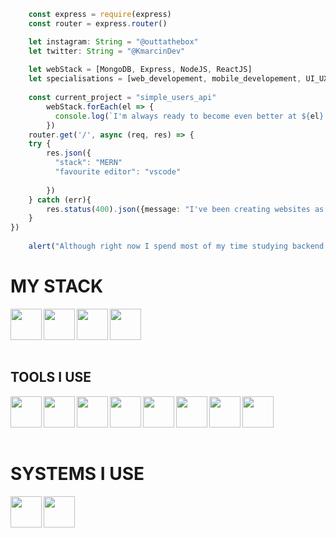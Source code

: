 ```about_me.ts
    const express = require(express)
    const router = express.router()

    let instagram: String = "@outtathebox"
    let twitter: String = "@KmarcinDev"
    
    let webStack = [MongoDB, Express, NodeJS, ReactJS]
    let specialisations = [web_developement, mobile_developement, UI_UX_Design]
    
    const current_project = "simple_users_api"
        webStack.forEach(el => {
          console.log(`I'm always ready to become even better at ${el}!`);
        })
    router.get('/', async (req, res) => {
    try {
        res.json({
          "stack": "MERN"
          "favourite editor": "vscode"
          
        })
    } catch (err){
        res.status(400).json({message: "I've been creating websites as a freelance frontend developer for nearly 4 years"})
    }
})
    
    alert("Although right now I spend most of my time studying backend developement")

```

<h1>MY STACK</h1>
<img align="left" height="50" width="50" src="https://cdn.jsdelivr.net/gh/devicons/devicon/icons/mongodb/mongodb-original.svg" />
<img align="left" height="50" width="50" src="https://cdn.jsdelivr.net/gh/devicons/devicon/icons/express/express-original.svg" />
<img align="left" height="50" width="50" src="https://cdn.jsdelivr.net/gh/devicons/devicon/icons/react/react-original.svg" />
<img align="left" height="50" width="50" src="https://cdn.jsdelivr.net/gh/devicons/devicon/icons/nodejs/nodejs-plain.svg" />
<br></br>
<br></br>
<h2>TOOLS I USE</h2>
<img align="left" height="50" width="50" src="https://cdn.jsdelivr.net/gh/devicons/devicon/icons/vscode/vscode-original.svg" />
<img align="left" height="50" width="50" src="https://cdn.simpleicons.org/insomnia" />
<img align="left" height="50" width="50" src="https://cdn.jsdelivr.net/gh/devicons/devicon/icons/sass/sass-original.svg" />
<img align="left" height="50" width="50" src="https://cdn.jsdelivr.net/gh/devicons/devicon/icons/typescript/typescript-original.svg" />
<img align="left" height="50" width="50" src="https://cdn.jsdelivr.net/gh/devicons/devicon/icons/photoshop/photoshop-plain.svg" />
<img align="left" height="50" width="50" src="https://cdn.simpleicons.org/adobecreativecloud" />
<img align="left" height="50" width="50" src="https://cdn.simpleicons.org/stackoverflow" />
<img align="left" height="50" width="50" src="https://cdn.jsdelivr.net/gh/devicons/devicon/icons/blender/blender-original.svg" />

<br></br>
<br></br>
<h1>SYSTEMS I USE</h2>
<img align="left" height="50" width="50" src="https://cdn.simpleicons.org/zorin" />
<img align="left" height="50" width="50" src="https://cdn.jsdelivr.net/gh/devicons/devicon/icons/windows8/windows8-original.svg" />
          


          
                    
          
          
                                                                   
